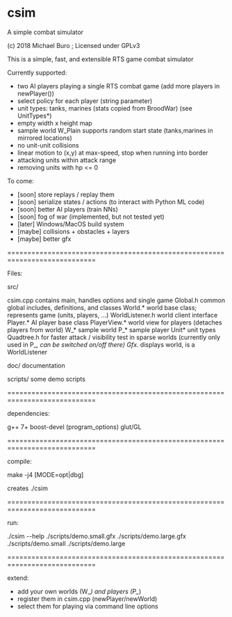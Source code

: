 # csim
A simple combat simulator

(c) 2018 Michael Buro ; Licensed under GPLv3

This is a simple, fast, and extensible RTS game combat simulator

Currently supported:

- two AI players playing a single RTS combat game (add more players in newPlayer())
- select policy for each player (string parameter)
- unit types: tanks, marines (stats copied from BroodWar) (see UnitTypes*)
- empty width x height map
- sample world W_Plain supports random start state (tanks,marines in mirrored
  locations)
- no unit-unit collisions
- linear motion to (x,y) at max-speed, stop when running into border
- attacking units within attack range
- removing units with hp <= 0

To come:

- [soon] store replays / replay them
- [soon] serialize states / actions (to interact with Python ML code)
- [soon] better AI players (train NNs)
- [soon] fog of war (implemented, but not tested yet)
- [later] Windows/MacOS build system
- [maybe] collisions + obstacles + layers
- [maybe] better gfx

============================================================================

Files:

src/

  csim.cpp   contains main, handles options and single game
  Global.h   common global includes, definitions, and classes
  World.*    world base class; represents game (units, players, ...)
  WorldListener.h  world client interface
  Player.*   AI player base class
  PlayerView.* world view for players (detaches players from world)
  W_*        sample world
  P_*        sample player
  Unit*      unit types
  Quadtree.h for faster attack / visibility test in sparse worlds
             (currently only used in P_*, can be switched on/off there)
  Gfx.*      displays world, is a WorldListener

doc/
  documentation

scripts/
  some demo scripts

============================================================================

dependencies:

  g++ 7+
  boost-devel (program_options)
  glut/GL

============================================================================

compile:

  make -j4 [MODE=opt|dbg]

  creates ./csim
  
============================================================================

run:

  ./csim --help
  ./scripts/demo.small.gfx
  ./scripts/demo.large.gfx
  ./scripts/demo.small
  ./scripts/demo.large  
  
============================================================================

extend:

- add your own worlds (W_*) and players (P_*)
- register them in csim.cpp (newPlayer/newWorld)
- select them for playing via command line options
